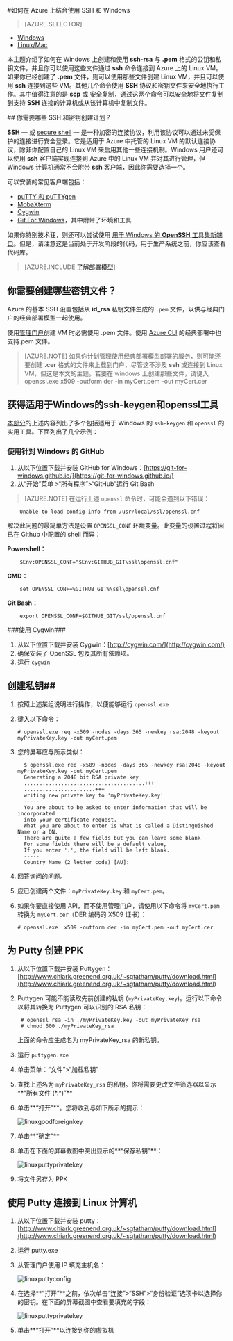 <properties 
	pageTitle="在 Windows 上使用 SSH 连接到 Linux 虚拟机 | Azure" 
	description="了解如何在 Windows 计算机上生成和使用 SSH 密钥连接到 Azure 上的 Linux 虚拟机。" 
	services="virtual-machines" 
	documentationCenter="" 
	authors="squillace" 
	manager="timlt" 
	editor=""
	tags="azure-service-management,azure-resource-manager" />

<tags
	ms.service="virtual-machines-linux"
	ms.date="01/04/2016"
	wacn.date="02/26/2016"/>

#如何在 Azure 上结合使用 SSH 和 Windows

> [AZURE.SELECTOR]
- [Windows](/documentation/articles/virtual-machines-linux-ssh-from-windows)
- [Linux/Mac](/documentation/articles/virtual-machines-linux-ssh-from-linux)

本主题介绍了如何在 Windows 上创建和使用 **ssh-rsa** 与 **.pem** 格式的公钥和私钥文件，并且你可以使用这些文件通过 **ssh** 命令连接到 Azure 上的 Linux VM。如果你已经创建了 **.pem** 文件，则可以使用那些文件创建 Linux VM，并且可以使用 **ssh** 连接到这些 VM。其他几个命令使用 **SSH** 协议和密钥文件来安全地执行工作。其中值得注意的是 **scp** 或 [安全复制](https://en.wikipedia.org/wiki/Secure_copy)，通过这两个命令可以安全地将文件复制到支持 **SSH** 连接的计算机或从该计算机中复制文件。


##<a name="What-SSH-and-key-creation-programs-do-you-need"></a> 你需要哪些 SSH 和密钥创建计划？

**SSH** &#8212; 或 [secure shell](https://en.wikipedia.org/wiki/Secure_Shell) &#8212; 是一种加密的连接协议，利用该协议可以通过未受保护的连接进行安全登录。它是适用于 Azure 中托管的 Linux VM 的默认连接协议，除非你配置自己的 Linux VM 来启用其他一些连接机制。Windows 用户还可以使用 **ssh** 客户端实现连接到 Azure 中的 Linux VM 并对其进行管理，但 Windows 计算机通常不会附带 **ssh** 客户端，因此你需要选择一个。

可以安装的常见客户端包括：

- [puTTY 和 puTTYgen](http://www.chiark.greenend.org.uk/~sgtatham/putty/)
- [MobaXterm](http://mobaxterm.mobatek.net/)
- [Cygwin](https://cygwin.com/)
- [Git For Windows](https://git-for-windows.github.io/)，其中附带了环境和工具

如果你特别技术狂，则还可以尝试使用 [用于 Windows 的 **OpenSSH** 工具集新端口](http://blogs.msdn.com/b/powershell/archive/2015/10/19/openssh-for-windows-update.aspx)。但是，请注意这是当前处于开发阶段的代码，用于生产系统之前，你应该查看代码库。

> [AZURE.INCLUDE [了解部署模型](../includes/learn-about-deployment-models-both-include.md)]

## 你需要创建哪些密钥文件？

Azure 的基本 SSH 设置包括从 **id\_rsa** 私钥文件生成的 `.pem` 文件，以供与经典门户的经典部署模型一起使用。

使用[管理门户](https://manage.windowsazure.cn)创建 VM 时必需使用 .pem 文件。使用 [Azure CLI](/documentation/articles/xplat-cli-install) 的经典部署中也支持.pem 文件。

> [AZURE.NOTE] 如果你计划管理使用经典部署模型部署的服务，则可能还要创建 **.cer** 格式的文件来上载到门户，尽管这不涉及 **ssh** 或连接到 Linux VM，但这是本文的主题。若要在 windows 上创建那些文件，请键入<br />openssl.exe x509 -outform der -in myCert.pem -out myCert.cer

## 获得适用于Windows的ssh-keygen和openssl工具 ##

[本部分](#What-SSH-and-key-creation-programs-do-you-need)的上述内容列出了多个包括适用于 Windows 的 `ssh-keygen` 和 `openssl` 的实用工具。下面列出了几个示例：

### 使用针对 Windows 的 GitHub ###

1.	从以下位置下载并安装 GitHub for Windows：[https://git-for-windows.github.io/](https://git-for-windows.github.io/)
2.	从“开始”菜单 >“所有程序”>“GitHub”运行 Git Bash

> [AZURE.NOTE] 在运行上述 `openssl` 命令时，可能会遇到以下错误：

        Unable to load config info from /usr/local/ssl/openssl.cnf

解决此问题的最简单方法是设置 `OPENSSL_CONF` 环境变量。此变量的设置过程将因已在 Github 中配置的 shell 而异：

**Powershell：**

        $Env:OPENSSL_CONF="$Env:GITHUB_GIT\ssl\openssl.cnf"

**CMD：**

        set OPENSSL_CONF=%GITHUB_GIT%\ssl\openssl.cnf

**Git Bash：**

        export OPENSSL_CONF=$GITHUB_GIT/ssl/openssl.cnf
	

###使用 Cygwin###

1.	从以下位置下载并安装 Cygwin：[http://cygwin.com/](http://cygwin.com/)
2.	确保安装了 OpenSSL 包及其所有依赖项。
3.	运行 `cygwin`

## 创建私钥##

1.	按照上述某组说明进行操作，以便能够运行 `openssl.exe`
2.	键入以下命令：

		# openssl.exe req -x509 -nodes -days 365 -newkey rsa:2048 -keyout myPrivateKey.key -out myCert.pem

3.	您的屏幕应与所示类似：

		  $ openssl.exe req -x509 -nodes -days 365 -newkey rsa:2048 -keyout myPrivateKey.key -out myCert.pem
		  Generating a 2048 bit RSA private key
		  .......................................+++
		  .......................+++
		  writing new private key to 'myPrivateKey.key'
		  -----
		  You are about to be asked to enter information that will be incorporated
		  into your certificate request.
		  What you are about to enter is what is called a Distinguished Name or a DN.
		  There are quite a few fields but you can leave some blank
		  For some fields there will be a default value,
		  If you enter '.', the field will be left blank.
		  -----
		  Country Name (2 letter code) [AU]:

4.	回答询问的问题。
5.	应已创建两个文件：`myPrivateKey.key` 和 `myCert.pem`。
6.	如果你要直接使用 API，而不使用管理门户，请使用以下命令将 `myCert.pem` 转换为 `myCert.cer`（DER 编码的 X509 证书）：

		# openssl.exe  x509 -outform der -in myCert.pem -out myCert.cer

## 为 Putty 创建 PPK ##

1. 从以下位置下载并安装 Puttygen：[http://www.chiark.greenend.org.uk/~sgtatham/putty/download.html](http://www.chiark.greenend.org.uk/~sgtatham/putty/download.html)

2. Puttygen 可能不能读取先前创建的私钥 (`myPrivateKey.key`)。运行以下命令以将其转换为 Puttygen 可以识别的 RSA 私钥：

		# openssl rsa -in ./myPrivateKey.key -out myPrivateKey_rsa
		# chmod 600 ./myPrivateKey_rsa

	上面的命令应生成名为 myPrivateKey\_rsa 的新私钥。

3. 运行 `puttygen.exe`

4. 单击菜单：“文件”>“加载私钥”

5. 查找上述名为 `myPrivateKey_rsa` 的私钥。你将需要更改文件筛选器以显示**“所有文件 (\*.\*)”**

6. 单击**“打开”**。您将收到与如下所示的提示：

	![linuxgoodforeignkey](./media/virtual-machines-linux-ssh-from-linux/linuxgoodforeignkey.png)

7. 单击**“确定”**

8. 单击在下面的屏幕截图中突出显示的**“保存私钥”**：

	![linuxputtyprivatekey](./media/virtual-machines-linux-ssh-from-linux/linuxputtygenprivatekey.png)

9. 将文件另存为 PPK


## 使用 Putty 连接到 Linux 计算机 ##

1.	从以下位置下载并安装 putty：[http://www.chiark.greenend.org.uk/~sgtatham/putty/download.html](http://www.chiark.greenend.org.uk/~sgtatham/putty/download.html)
2.	运行 putty.exe
3.	从管理门户使用 IP 填充主机名：

	![linuxputtyconfig](./media/virtual-machines-linux-ssh-from-linux/linuxputtyconfig.png)

4.	在选择**“打开”**之前，依次单击“连接”>“SSH”>“身份验证”选项卡以选择你的密钥。在下面的屏幕截图中查看要填充的字段：

	![linuxputtyprivatekey](./media/virtual-machines-linux-ssh-from-linux/linuxputtyprivatekey.png)

5.	单击**“打开”**以连接到你的虚拟机
 

<!---HONumber=Mooncake_0215_2016-->